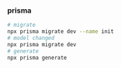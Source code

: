 ### prisma

```bash
# migrate
npx prisma migrate dev --name init 
# model changed
npx prisma migrate dev
# generate
npx prisma generate
```